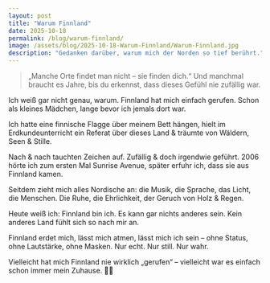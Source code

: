```yaml
---
layout: post
title: "Warum Finnland"
date: 2025-10-18
permalink: /blog/warum-finnland/
image: /assets/blog/2025-10-18-Warum-Finnland/Warum-Finnland.jpg
description: "Gedanken darüber, warum mich der Norden so tief berührt."
---
```


> „Manche Orte findet man nicht – sie finden dich.“
> Und manchmal braucht es Jahre, bis du erkennst, dass dieses Gefühl nie zufällig war.

Ich weiß gar nicht genau, warum.
Finnland hat mich einfach gerufen.
Schon als kleines Mädchen, lange bevor ich jemals dort war.

Ich hatte eine finnische Flagge über meinem Bett hängen,
hielt im Erdkundeunterricht ein Referat über dieses Land
& träumte von Wäldern, Seen & Stille.

Nach & nach tauchten Zeichen auf.
Zufällig & doch irgendwie geführt.
2006 hörte ich zum ersten Mal Sunrise Avenue,
später erfuhr ich, dass sie aus Finnland kamen.

Seitdem zieht mich alles Nordische an:
die Musik, die Sprache, das Licht, die Menschen.
Die Ruhe, die Ehrlichkeit, der Geruch von Holz & Regen.

Heute weiß ich: Finnland bin ich.
Es kann gar nichts anderes sein.
Kein anderes Land fühlt sich so nach mir an.

Finnland erdet mich, lässt mich atmen,
lässt mich ich sein – ohne Status, ohne Lautstärke, ohne Masken.
Nur echt. Nur still. Nur wahr.

Vielleicht hat mich Finnland nie wirklich „gerufen“ –
vielleicht war es einfach schon immer mein Zuhause. 🌲🤍
